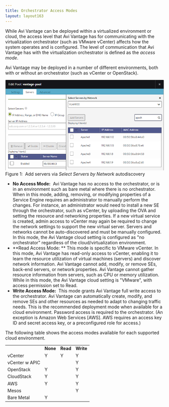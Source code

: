 ```yaml
---
title: Orchestrator Access Modes
layout: layout163
---
```

While Avi Vantage can be deployed within a virtualized environment or cloud, the access level that Avi Vantage has for communicating with the virtualization orchestrator (such as VMware vCenter) affects how the system operates and is configured. The level of communication that Avi Vantage has with the virtualization orchestrator is defined as the *access mode*.

Avi Vantage may be deployed in a number of different environments, both with or without an orchestrator (such as vCenter or OpenStack).

<a href="img/SelectbyNetwork.png"><img class="alignnone wp-image-876" src="img/SelectbyNetwork.png" alt="SelectbyNetwork" width="524" height="287"></a> Figure 1:  Add servers via *Select Servers by Network* autodiscovery

* **No Access Mode:**  Avi Vantage has no access to the orchestrator, or is in an environment such as bare metal where there is no orchestrator. When in this mode, adding, removing, or modifying properties of a Service Engine requires an administrator to manually perform the changes. For instance, an administrator would need to install a new SE through the orchestrator, such as vCenter, by uploading the OVA and setting the resource and networking properties. If a new virtual service is created, admin access to vCenter may again be required to change the network settings to support the new virtual server. Servers and networks cannot be auto-discovered and must be manually configured. In this mode, the Avi Vantage cloud setting is configured as "no orchestrator" regardless of the cloud/virtualization environment.
* **Read Access Mode: ** This mode is specific to VMware vCenter. In this mode, Avi Vantage has read-only access to vCenter, enabling it to learn the resource utilization of virtual machines (servers) and discover network information. Avi Vantage cannot add, modify, or remove SEs, back-end servers, or network properties. Avi Vantage cannot gather resource information from servers, such as CPU or memory utilization. While in this mode, the Avi Vantage cloud setting is "VMware", with access permission set to Read.
* **Write Access Mode:**  This mode grants Avi Vantage full write access to the orchestrator. Avi Vantage can automatically create, modify, and remove SEs and other resources as needed to adapt to changing traffic needs. This is the recommended deployment mode when available for a cloud environment. Password access is required to the orchestrator. (An exception is Amazon Web Services [AWS]. AWS requires an access key ID and secret access key, or a preconfigured role for access.) 

The following table shows the access modes available for each supported cloud environment.

<table class=" table table-bordered table-hover">   
<tbody>         
<tr>     
<td></td>
<td><strong>None</strong></td>
<td><strong>Read</strong></td>
<td><strong>Write</strong></td>
</tr>
<tr>     
<td>vCenter</td>
<td>Y</td>
<td>Y</td>
<td>Y</td>
</tr>
<tr>     
<td>vCenter w APIC</td>
<td></td>
<td></td>
<td>Y</td>
</tr>
<tr>     
<td>OpenStack</td>
<td>Y</td>
<td></td>
<td>Y</td>
</tr>
<tr>     
<td>CloudStack</td>
<td>Y</td>
<td></td>
<td>Y</td>
</tr>
<tr>     
<td>AWS</td>
<td>Y</td>
<td></td>
<td>Y</td>
</tr>
<tr>     
<td>Mesos</td>
<td></td>
<td></td>
<td>Y</td>
</tr>
<tr>     
<td>Bare Metal</td>
<td>Y</td>
<td></td>
<td></td>
</tr>
</tbody>
</table> 